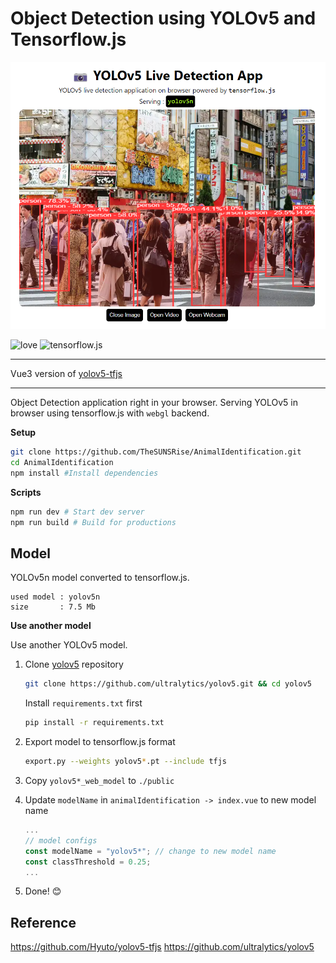 # Object Detection using YOLOv5 and Tensorflow.js

<p align="center">
  <img src="./sample.png" />
</p>

![love](https://img.shields.io/badge/Made%20with-🖤-white)
![tensorflow.js](https://img.shields.io/badge/tensorflow.js-white?logo=tensorflow)

---

Vue3 version of [yolov5-tfjs](https://github.com/Hyuto/yolov5-tfjs)

---

Object Detection application right in your browser. Serving YOLOv5 in browser using tensorflow.js
with `webgl` backend.

**Setup**

```bash
git clone https://github.com/TheSUNSRise/AnimalIdentification.git
cd AnimalIdentification
npm install #Install dependencies
```

**Scripts**

```bash
npm run dev # Start dev server
npm run build # Build for productions
```

## Model

YOLOv5n model converted to tensorflow.js.

```
used model : yolov5n
size       : 7.5 Mb
```

**Use another model**

Use another YOLOv5 model.

1. Clone [yolov5](https://github.com/ultralytics/yolov5) repository

   ```bash
   git clone https://github.com/ultralytics/yolov5.git && cd yolov5
   ```

   Install `requirements.txt` first

   ```bash
   pip install -r requirements.txt
   ```

2. Export model to tensorflow.js format
   ```bash
   export.py --weights yolov5*.pt --include tfjs
   ```
3. Copy `yolov5*_web_model` to `./public`
4. Update `modelName` in `animalIdentification -> index.vue` to new model name
   ```ts
   ...
   // model configs
   const modelName = "yolov5*"; // change to new model name
   const classThreshold = 0.25;
   ...
   ```
5. Done! 😊

## Reference

https://github.com/Hyuto/yolov5-tfjs
https://github.com/ultralytics/yolov5
